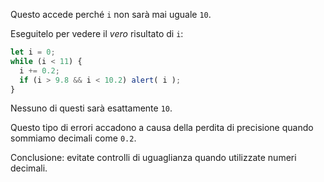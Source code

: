 Questo accede perché `i` non sarà mai uguale `10`.

Eseguitelo per vedere il *vero* risultato di `i`:

```js run
let i = 0;
while (i < 11) {
  i += 0.2;
  if (i > 9.8 && i < 10.2) alert( i );
}
```

Nessuno di questi sarà esattamente `10`.

Questo tipo di errori accadono a causa della perdita di precisione quando sommiamo decimali come `0.2`.

Conclusione: evitate controlli di uguaglianza quando utilizzate numeri decimali.